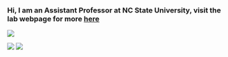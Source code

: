 ### Hi, I am an Assistant Professor at NC State University, visit the lab webpage for more [here](https://machado-lab.github.io/)

![](https://github-profile-summary-cards.vercel.app/api/cards/profile-details?username=gustavo-etal&theme=solarized)

![](https://github-profile-summary-cards.vercel.app/api/cards/stats?username=vn7n24fzkq&theme=default)
![](https://github-profile-summary-cards.vercel.app/api/cards/productive-time?username=vn7n24fzkq&theme=default)
